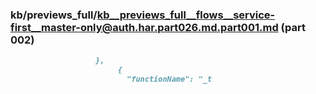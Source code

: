 ### kb/previews_full/kb__previews_full__flows__service-first__master-only@auth.har.part026.md.part001.md (part 002)

```md
                   },
                        {
                          "functionName": "_t
```

```
